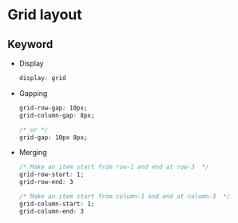 # Grid layout


## Keyword

- Display

   ```css
   display: grid
   ```

- Gapping

   ```css
   grid-row-gap: 10px;
   grid-column-gap: 8px;

   /* or */
   grid-gap: 10px 8px;
   ```

- Merging

   ```css
   /* Make an item start from row-1 and end at row-3  */
   grid-row-start: 1;
   grid-row-end: 3

   /* Make an item start from column-1 and end at column-3  */
   grid-column-start: 1;
   grid-column-end: 3
   ```
